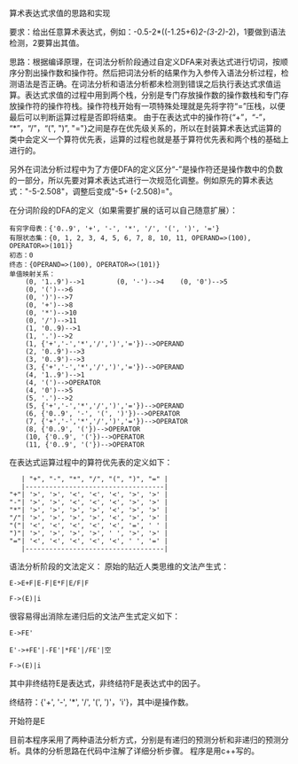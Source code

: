 算术表达式求值的思路和实现

要求：给出任意算术表达式，例如：-0.5-2*((-1.25+6)*2-(3-2)*-2)，1要做到语法检测，2要算出其值。

思路：根据编译原理，在词法分析阶段通过自定义DFA来对表达式进行切词，按顺序分割出操作数和操作符。然后把词法分析的结果作为入参传入语法分析过程，检测语法是否正确。在词法分析和语法分析都未检测到错误之后执行表达式求值运算。表达式求值的过程中用到两个栈，分别是专门存放操作数的操作数栈和专门存放操作符的操作符栈。操作符栈开始有一项特殊处理就是先将字符“=”压栈，以便最后可以判断运算过程是否即将结束。
由于在表达式中的操作符{“+”，“-”， “*”，“/”，“(", ")”, "="}之间是存在优先级关系的，所以在封装算术表达式运算的类中会定义一个算符优先表，运算的过程也就是基于算符优先表和两个栈的基础上进行的。

另外在词法分析过程中为了方便DFA的定义区分“-”是操作符还是操作数中的负数的一部分，所以先要对算术表达式进行一次规范化调整。例如原先的算术表达式："-5-2.508"，调整后变成"-5+ (-2.508)="。

在分词阶段的DFA的定义（如果需要扩展的话可以自己随意扩展）：

    有穷字母表：{'0..9', '+', '-', '*', '/', '(', ')', '='}
    有限状态集：{0, 1, 2, 3, 4, 5, 6, 7, 8, 10, 11, OPERAND=>(100), OPERATOR=>(101)}
    初态：0
    终态：{OPERAND=>(100), OPERATOR=>(101)}
    单值映射关系：
        (0, '1..9')-->1        (0, '-')-->4    (0, '0')-->5
        (0, '(')-->6
        (0, ')')-->7
        (0, '+')-->8
        (0, '*')-->10
        (0, '/')-->11
        (1, '0..9)-->1
        (1, '.')-->2
        (1, {'+','-','*','/',')','='})-->OPERAND
        (2, '0..9')-->3
        (3, '0..9')-->3
        (3, {'+','-','*','/',')','='})-->OPERAND
        (4, '1..9')-->1
        (4, '(')-->OPERATOR
        (4, '0')-->5
        (5, '.')-->2
        (5, {'+','-','*','/',')','='})-->OPERAND
        (6, {'0..9', '-', '(', ')'})-->OPERATOR
        (7, {'+','-','*','/',')','='})-->OPERATOR
        (8, {'0..9', '('})-->OPERATOR
        (10, {'0..9', '('})-->OPERATOR
        (11, {'0..9', '('})-->OPERATOR
        
在表达式运算过程中的算符优先表的定义如下：

       | "+", "-", "*", "/", "(", ")", "=" |
       |-----------------------------------|
    "+"| '>', '>', '<', '<', '<', '>', '>' |
    "-"| '>', '>', '<', '<', '<', '>', '>' |
    "*"| '>', '>', '>', '>', '<', '>', '>' |
    "/"| '>', '>', '>', '>', '<', '>', '>' |
    "("| '<', '<', '<', '<', '<', '=', ' ' |
    ")"| '>', '>', '>', '>', ' ', '>', '>' |
    "="| '<', '<', '<', '<', '<', ' ', '=' |
       |-----------------------------------|
          
语法分析阶段的文法定义：
原始的贴近人类思维的文法产生式：

    E->E+F|E-F|E*F|E/F|F
    
    F->(E)|i
    
很容易得出消除左递归后的文法产生式定义如下：

    E->FE'
    
    E'->+FE'|-FE'|*FE'|/FE'|空
    
    F->(E)|i
    
    
其中非终结符E是表达式，非终结符F是表达式中的因子。

终结符：{'+', '-', '*', '/', '(', ')'，'i'}，其中i是操作数。

开始符是E

目前本程序采用了两种语法分析方式，分别是有递归的预测分析和非递归的预测分析。具体的分析思路在代码中注解了详细分析步骤。
程序是用c++写的。

